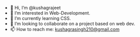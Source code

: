 - 👋 Hi, I’m @kushagrajeet
- 👀 I’m interested in Web-Development.
- 🌱 I’m currently learning CSS.
- 💞️ I’m looking to collaborate on a project based on web dev.
- 📫 How to reach me: kushagrasingh210@gmail.com

<!---
kushagrajeet/kushagrajeet is a ✨ special ✨ repository because its `README.md` (this file) appears on your GitHub profile.
You can click the Preview link to take a look at your changes.
--->
